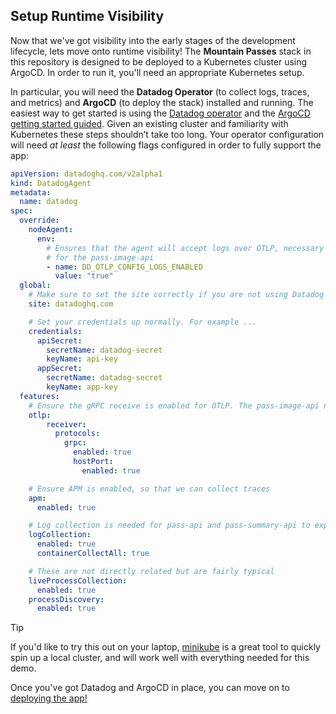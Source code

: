 ## Setup Runtime Visibility
Now that we've got visibility into the early stages of the development lifecycle, lets move onto runtime visibility!  The **Mountain Passes** stack in this repository is designed to be deployed to a Kubernetes cluster using ArgoCD. In order to run it, you'll need an appropriate Kubernetes setup.

In particular, you will need the  **Datadog Operator** (to collect logs, traces, and metrics) and **ArgoCD** (to deploy the stack) installed and running. The easiest way to get started is using the [Datadog operator](https://docs.datadoghq.com/getting_started/containers/datadog_operator/) and the [ArgoCD getting started guided](https://argo-cd.readthedocs.io/en/stable/getting_started/). Given an existing cluster and familiarity with Kubernetes these steps shouldn’t take too long. 
Your operator configuration will need _at least_ the following flags configured in order to fully support the app:

```yaml
apiVersion: datadoghq.com/v2alpha1
kind: DatadogAgent
metadata:
  name: datadog
spec:
  override:
    nodeAgent:
      env:
        # Ensures that the agent will accept logs over OTLP, necessary
        # for the pass-image-api
        - name: DD_OTLP_CONFIG_LOGS_ENABLED
          value: "true"
  global:
    # Make sure to set the site correctly if you are not using Datadog US!
    site: datadoghq.com

    # Set your credentials up normally. For example ... 
    credentials:
      apiSecret:
        secretName: datadog-secret
        keyName: api-key
      appSecret:
        secretName: datadog-secret
        keyName: app-key
  features:
    # Ensure the gRPC receive is enabled for OTLP. The pass-image-api needs this
    otlp:
        receiver:
          protocols:
            grpc:
              enabled: true
              hostPort:
                enabled: true

    # Ensure APM is enabled, so that we can collect traces
    apm:
      enabled: true

    # Log collection is needed for pass-api and pass-summary-api to export their logs
    logCollection:
      enabled: true
      containerCollectAll: true

    # These are not directly related but are fairly typical
    liveProcessCollection:
      enabled: true
    processDiscovery:
      enabled: true
```

> [!TIP]
> If you'd like to try this out on your laptop, [minikube](https://minikube.sigs.k8s.io/) is a great tool to quickly spin up a local cluster, and will work well with everything needed for this demo.

Once you've got Datadog and ArgoCD in place, you can move on to [deploying the app!](setup-runtime-deploy.md)

